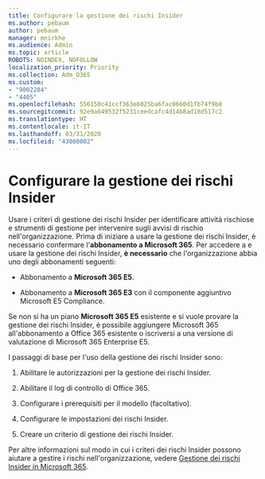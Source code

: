 ```yaml
---
title: Configurare la gestione dei rischi Insider
ms.author: pebaum
author: pebaum
manager: mnirkhe
ms.audience: Admin
ms.topic: article
ROBOTS: NOINDEX, NOFOLLOW
localization_priority: Priority
ms.collection: Adm_O365
ms.custom:
- "9002284"
- "4405"
ms.openlocfilehash: 556150c41ccf363e6025ba6fac0660d1fb74f9b8
ms.sourcegitcommit: 92e9a649532f5231ceedcafc4d14b8ad18d517c2
ms.translationtype: HT
ms.contentlocale: it-IT
ms.lasthandoff: 03/31/2020
ms.locfileid: "43060002"
---
```

# <a name="set-up-insider-risk-management"></a>Configurare la gestione dei rischi Insider

Usare i criteri di gestione dei rischi Insider per identificare attività rischiose e strumenti di gestione per intervenire sugli avvisi di rischio nell'organizzazione. Prima di iniziare a usare la gestione dei rischi Insider, è necessario confermare l'**abbonamento a Microsoft 365**. Per accedere a e usare la gestione dei rischi Insider, **è necessario** che l'organizzazione abbia uno degli abbonamenti seguenti:

- Abbonamento a **Microsoft 365 E5**.

- Abbonamento a **Microsoft 365 E3** con il componente aggiuntivo Microsoft E5 Compliance.

Se non si ha un piano **Microsoft 365 E5** esistente e si vuole provare la gestione dei rischi Insider, è possibile aggiungere Microsoft 365 all'abbonamento a Office 365 esistente o iscriversi a una versione di valutazione di Microsoft 365 Enterprise E5.

I passaggi di base per l'uso della gestione dei rischi Insider sono:

1. Abilitare le autorizzazioni per la gestione dei rischi Insider.

2. Abilitare il log di controllo di Office 365.

3. Configurare i prerequisiti per il modello (facoltativo).

4. Configurare le impostazioni dei rischi Insider.

5. Creare un criterio di gestione dei rischi Insider.

Per altre informazioni sul modo in cui i criteri dei rischi Insider possono aiutare a gestire i rischi nell'organizzazione, vedere [Gestione dei rischi Insider in Microsoft 365](https://go.microsoft.com/fwlink/?linkid=2123907).
